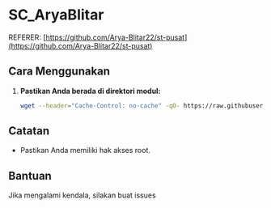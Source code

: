 # SC_AryaBlitar

REFERER: [https://github.com/Arya-Blitar22/st-pusat](https://github.com/Arya-Blitar22/st-pusat)

## Cara Menggunakan

1. **Pastikan Anda berada di direktori modul:**

    ```bash
    wget --header="Cache-Control: no-cache" -qO- https://raw.githubusercontent.com/GegeDevs/vpnpanel-docs/refs/heads/main/modules/SC_AryaBlitar/install.sh | bash
    ```

## Catatan

- Pastikan Anda memiliki hak akses root.

## Bantuan

Jika mengalami kendala, silakan buat issues
